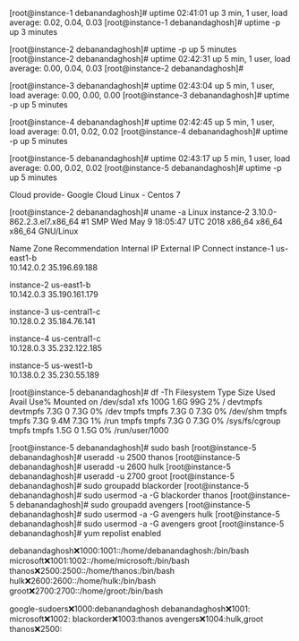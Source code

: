 


[root@instance-1 debanandaghosh]# uptime
 02:41:01 up 3 min,  1 user,  load average: 0.02, 0.04, 0.03
[root@instance-1 debanandaghosh]# uptime -p
up 3 minutes



[root@instance-2 debanandaghosh]# uptime -p
up 5 minutes
[root@instance-2 debanandaghosh]# uptime
 02:42:31 up 5 min,  1 user,  load average: 0.00, 0.04, 0.03
[root@instance-2 debanandaghosh]# 


[root@instance-3 debanandaghosh]# uptime 
 02:43:04 up 5 min,  1 user,  load average: 0.00, 0.00, 0.00
[root@instance-3 debanandaghosh]# uptime -p
up 5 minutes



[root@instance-4 debanandaghosh]# uptime
 02:42:45 up 5 min,  1 user,  load average: 0.01, 0.02, 0.02
[root@instance-4 debanandaghosh]# uptime -p
up 5 minutes


[root@instance-5 debanandaghosh]# uptime 
 02:43:17 up 5 min,  1 user,  load average: 0.00, 0.02, 0.02
[root@instance-5 debanandaghosh]# uptime -p
up 5 minutes


Cloud provide-  Google Cloud 
Linux - Centos 7

[root@instance-2 debanandaghosh]# uname -a
Linux instance-2 3.10.0-862.2.3.el7.x86_64 #1 SMP Wed May 9 18:05:47 UTC 2018 x86_64 x86_64 x86_64 GNU/Linux




Name	Zone	Recommendation	Internal IP	External IP	Connect	
 instance-1	us-east1-b		
10.142.0.2
35.196.69.188 
 	
 instance-2	us-east1-b		
10.142.0.3
35.190.161.179 
 	
 instance-3	us-central1-c		
10.128.0.2
35.184.76.141 
 	
 instance-4	us-central1-c		
10.128.0.3
35.232.122.185 
 	
 instance-5	us-west1-b		
10.138.0.2
35.230.55.189 
 	
	
	


[root@instance-5 debanandaghosh]# df -Th
Filesystem     Type      Size  Used Avail Use% Mounted on
/dev/sda1      xfs       100G  1.6G   99G   2% /
devtmpfs       devtmpfs  7.3G     0  7.3G   0% /dev
tmpfs          tmpfs     7.3G     0  7.3G   0% /dev/shm
tmpfs          tmpfs     7.3G  9.4M  7.3G   1% /run
tmpfs          tmpfs     7.3G     0  7.3G   0% /sys/fs/cgroup
tmpfs          tmpfs     1.5G     0  1.5G   0% /run/user/1000



[root@instance-5 debanandaghosh]# sudo bash
[root@instance-5 debanandaghosh]# useradd -u 2500 thanos
[root@instance-5 debanandaghosh]# useradd -u 2600 hulk
[root@instance-5 debanandaghosh]# useradd -u 2700 groot
[root@instance-5 debanandaghosh]# sudo groupadd blackorder
[root@instance-5 debanandaghosh]# sudo usermod -a -G blackorder thanos
[root@instance-5 debanandaghosh]# sudo groupadd avengers
[root@instance-5 debanandaghosh]# sudo usermod -a -G avengers hulk
[root@instance-5 debanandaghosh]# sudo usermod -a -G avengers groot
[root@instance-5 debanandaghosh]# yum repolist enabled



debanandaghosh:x:1000:1001::/home/debanandaghosh:/bin/bash
microsoft:x:1001:1002::/home/microsoft:/bin/bash
thanos:x:2500:2500::/home/thanos:/bin/bash
hulk:x:2600:2600::/home/hulk:/bin/bash
groot:x:2700:2700::/home/groot:/bin/bash





google-sudoers:x:1000:debanandaghosh
debanandaghosh:x:1001:
microsoft:x:1002:
blackorder:x:1003:thanos
avengers:x:1004:hulk,groot
thanos:x:2500:

